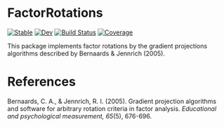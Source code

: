 # FactorRotations

[![Stable](https://img.shields.io/badge/docs-stable-blue.svg)](https://p-gw.github.io/FactorRotations.jl/stable/)
[![Dev](https://img.shields.io/badge/docs-dev-blue.svg)](https://p-gw.github.io/FactorRotations.jl/dev/)
[![Build Status](https://github.com/p-gw/FactorRotations.jl/actions/workflows/CI.yml/badge.svg?branch=main)](https://github.com/p-gw/FactorRotations.jl/actions/workflows/CI.yml?query=branch%3Amain)
[![Coverage](https://codecov.io/gh/p-gw/FactorRotations.jl/branch/main/graph/badge.svg)](https://codecov.io/gh/p-gw/FactorRotations.jl)

This package implements factor rotations by the gradient projections algorithms described
by Bernaards & Jennrich (2005).

# References
Bernaards, C. A., & Jennrich, R. I. (2005). Gradient projection algorithms and software for arbitrary rotation criteria in factor analysis. *Educational and psychological measurement, 65*(5), 676-696.
